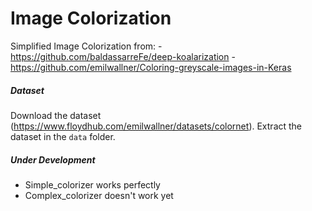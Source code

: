 # Image Colorization
Simplified Image Colorization from: 
    - https://github.com/baldassarreFe/deep-koalarization
    - https://github.com/emilwallner/Coloring-greyscale-images-in-Keras
    
##### Dataset
Download the dataset (https://www.floydhub.com/emilwallner/datasets/colornet). Extract the dataset in the `data` folder.

##### Under Development
- Simple_colorizer works perfectly
- Complex_colorizer doesn't work yet
